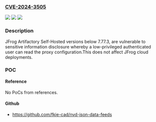 ### [CVE-2024-3505](https://cve.mitre.org/cgi-bin/cvename.cgi?name=CVE-2024-3505)
![](https://img.shields.io/static/v1?label=Product&message=Artifactory%20Self-Hosted&color=blue)
![](https://img.shields.io/static/v1?label=Version&message=0%3C%207.77.3%20&color=brighgreen)
![](https://img.shields.io/static/v1?label=Vulnerability&message=CWE-200%20Exposure%20of%20Sensitive%20Information%20to%20an%20Unauthorized%20Actor&color=brighgreen)

### Description

JFrog Artifactory Self-Hosted versions below 7.77.3, are vulnerable to sensitive information disclosure whereby a low-privileged authenticated user can read the proxy configuration.This does not affect JFrog cloud deployments.

### POC

#### Reference
No PoCs from references.

#### Github
- https://github.com/fkie-cad/nvd-json-data-feeds

